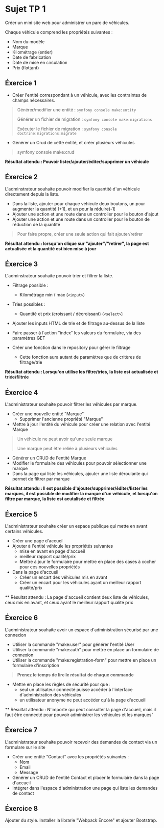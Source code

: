 # Sujet TP 1

Créer un mini site web pour administrer un parc de véhicules.

Chaque véhicule comprend les propriétés suivantes : 
* Nom du modèle
* Marque
* Kilométrage (entier)
* Date de fabrication
* Date de mise en circulation
* Prix (flottant)


## Éxercice 1

* Créer l'entité correspondant à un véhicule, avec les contraintes de champs nécessaires.
> Générer/modifier une entité : `symfony console make:entity`
> 
> Générer un fichier de migration :  `symfony console make:migrations`
> 
> Exécuter le fichier de migration : `symfony console doctrine:migrations:migrate`
 
* Générer un Crud de cette entité, et créer plusieurs véhicules
> symfony console make:crud

**Résultat attendu : Pouvoir lister/ajouter/éditer/supprimer un véhicule**

## Éxercice 2

L'adminstrateur souhaite pouvoir modifier la quantité d'un véhicule directement depuis la liste.

* Dans la liste, ajouter pour chaque véhicule deux boutons, un pour augmenter la quantité (+1), et un pour la réduire(-1)
* Ajouter une action et une route dans un controller pour le bouton d'ajout 
* Ajouter une action et une route dans un controller pour le bouton de réduction de la quantité
> Pour faire propre, créer une seule action qui fait ajouter/retirer

**Résultat attendu : lorsqu'on clique sur "ajouter"/"retirer", la page est actualisée et la quantité est bien mise à jour**
 
## Éxercice 3

L'adminstrateur souhaite pouvoir trier et filtrer la liste.

* Filtrage possible : 
  * Kilométrage min / max (`<input>`)
* Tries possibles :
  * Quantité et prix (croissant / décroissant) (`<select>`)  

* Ajouter les inputs HTML de trie et de filtrage au-dessus de la liste
* Faire passer à l'action "index" les valeurs du formulaire, via des paramètres GET
* Créer une fonction dans le repository pour gérer le filtrage
  * Cette fonction aura autant de paramètres que de critères de filtrage/trie  

**Résultat attendu : Lorsqu'on utilise les filtre/tries, la liste est actualisée et triée/filtrée**
## Éxercice 4

L'administrateur souhaite pouvoir filtrer les véhicules par marque.

* Créer une nouvelle entité "Marque"
  * Supprimer l'ancienne propriété "Marque"
* Mettre à jour l'entité du véhicule pour créer une relation avec l'entité Marque
> Un véhicule ne peut avoir qu'une seule marque
>
> Une marque peut être reliée à plusieurs véhicules
  
* Générer un CRUD de l'entité Marque
* Modifier le formulaire des véhicules pour pouvoir sélectionner une marque
* Dans la page qui liste les véhicules, ajouter une liste déroulante qui permet de filtrer par marque

**Résultat attendu : Il est possible d'ajouter/supprimer/éditer/lister les marques, il est possible de modifier la marque d'un véhicule, et lorsqu'on filtre par marque, la liste est acutalisée et filtrée**

## Éxercice 5
L'administrateur souhaite créer un espace publique qui mette en avant certains véhicules.

* Créer une page d'accueil
* Ajouter à l'entité véhicule les propriétés suivantes
  * mise en avant en page d'accueil
  * meilleur rapport qualité/prix
  * Mettre à jour le formulaire pour mettre en place des cases à cocher pour ces nouvelles propriétés
* Dans la page d'accueil
  * Créer un encart des véhicules mis en avant
  * Créer un encart pour les véhicules ayant un meilleur rapport qualité/prix
  
** Résultat attendu : La page d'accueil contient deux liste de véhicules, ceux mis en avant, et ceux ayant le meilleur rapport qualité prix

 ## Éxercice 6
L'administrateur souhaite avoir un espace d'administration sécurisé par une connexion
 
* Utiliser la commande "make:user" pour générer l'entité User
* Utiliser la commande "make:auth" pour mettre en place un formulaire de connexion
* Utiliser la commande "make:registration-form" pour mettre en place un formulaire d'inscription
> **Prenez le temps de lire le résultat de chaque commande**
* Mettre en place les règles de sécurité pour que :
  * seul un utilisateur connecté puisse accéder à l'interface d'administration des véhicules
  * un utilisateur anonyme ne peut accéder qu'à la page d'accueil 
  
** Résultat attendu : N'importe qui peut consulter la page d'accueil, mais il faut être connecté pour pouvoir administrer les véhicules et les marques"

## Éxercice 7
 
 L'administrateur souhaite pouvoir recevoir des demandes de contact via un formulare sur le site
 * Créer une entité "Contact" avec les propriétés suivantes :
    * Nom
    * Email
    * Message
 * Générer un CRUD de l'entité Contact et placer le formulaire dans la page d'accueil
 * Intégrer dans l'espace d'administration une page qui liste les demandes de contact
 
 ## Éxercice 8
 
 Ajouter du style.
 Installer la librarie "Webpack Encore" et ajouter Bootstrap. 
